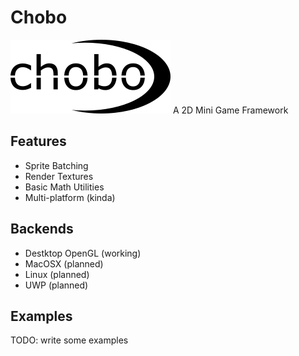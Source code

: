 # Chobo
![Chobo](https://raw.githubusercontent.com/eriksk/chobo_docs/master/Images/chobo_logo_black_256px.png)
A 2D Mini Game Framework

## Features
* Sprite Batching
* Render Textures
* Basic Math Utilities
* Multi-platform (kinda)

## Backends
* Destktop OpenGL (working)
* MacOSX (planned)
* Linux (planned)
* UWP (planned)

## Examples
TODO: write some examples
